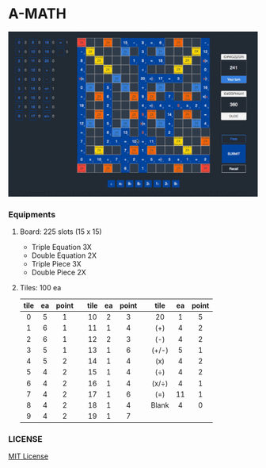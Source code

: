 # A-MATH

![](overview.gif)

### Equipments

1. Board: 225 slots (15 x 15)
    - Triple Equation 3X
    - Double Equation 2X
    - Triple Piece 3X
    - Double Piece 2X

2. Tiles: 100 ea

      tile | ea | point | | tile | ea | point | | tile | ea | point
      :--: |:--:| :---: |-| :--: |:--:| :---: |-| :--: |:--:| :---:
      0    | 5  | 1     | | 10   | 2  | 3     | | 20   | 1  | 5
      1    | 6  | 1     | | 11   | 1  | 4     | | (+)  | 4  | 2
      2    | 6  | 1     | | 12   | 2  | 3     | | (-)  | 4  | 2
      3    | 5  | 1     | | 13   | 1  | 6     | | (+/-)| 5  | 1
      4    | 5  | 2     | | 14   | 1  | 4     | | (x)  | 4  | 2
      5    | 4  | 2     | | 15   | 1  | 4     | | (÷)  | 4  | 2
      6    | 4  | 2     | | 16   | 1  | 4     | | (x/÷)| 4  | 1
      7    | 4  | 2     | | 17   | 1  | 6     | | (=)  | 11 | 1
      8    | 4  | 2     | | 18   | 1  | 4     | | Blank| 4  | 0
      9    | 4  | 2     | | 19   | 1  | 7     | |      |    |
### LICENSE
[MIT License](LICENSE)
